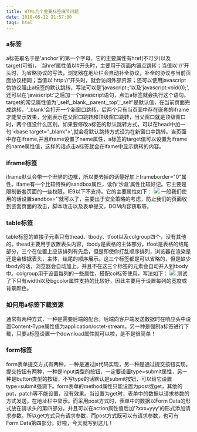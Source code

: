 ```yaml
---
title: HTML几个重要标签细节问题
date: 2018-05-12 21:57:00
tags: html
---
```

### a标签
a标签取名于是'anchor'的第一个字母，它的主要属性有href(不可少)以及target(可省)，
当href属性值以#开头时，主要用于页面内锚点跳转；当值以'//'开头时，为省略协议的写法，浏览器在地址栏会自动补全协议，补全的协议与当前页面协议相同；当值以'http://'开头时，就会访问外部资源；还可以使用javascript伪协议阻止a标签的默认跳转，写法可以是'javascript:;'以及'javascript:void(0);',还可以在'javascript:'之后加一个javascript语句，点击a标签就会执行这个语句。
target的常见属性值为'_self,_blank,_parent,_top','_self'是默认值，在当前页面完成跳转，'_blank'会打开一个新窗口跳转，后两个只有当页面中存在嵌套的iframe才能显示效果，分别表示在父窗口跳转和顶级窗口跳转，当父窗口就是顶级窗口时，两个值没什么区别。如果要修改a标签的默认跳转方式，可以在head中加一句'&lt;base target="_blank"&gt;',就会将默认跳转方式设为在新窗口中跳转。当页面中存在iframe,并且iframe设置了name属性，a标签的target值可以设置为iframe的name属性值，这样的话点击a标签就会在ifame中显示跳转的内容。
### iframe标签
iframe默认会带一个丑陋的边框，所以要去掉的话最好加上frameborder="0"属性。ifame有一个比较特殊的sandbox属性，读作‘沙盒’属性比较好记。它主要是限制嵌套页面的一些权限，IE9以下不支持。它的主要属性如下：
![](sandbox.jpg)
一般我们使用的话设置sandbox=''就可以了，主要出于安全策略的考虑，防止我们的页面收到嵌套页面的攻击，脚本攻击以及表单提交，DOM内容窃取等。
### table标签
table标签的直接子元素只有thead、tbody、tfoot以及colgroup四个，没有其他的。thead主要用于放置表头内容，tbody是表格的主体部分，tfoot是表格的结尾部分，三个在位置上应该排列有先后，但是即使你打乱顺序排列，浏览器在渲染是还是会根据表头，主体，结尾的顺序展示。这三个标签都是可以省略的，但是缺少tbody的话，浏览器会自动加上。并且不在这三个标签的元素会自动并入到tbody中。colgroup用于设置每列的一些属性，搭配col标签使用，写法如下：
![](col.jpg)
测试了下只有width以及bgcolor属性支持的比较好，因此主要用于设置每列的宽度或背景颜色。
### 如何用a标签下载资源
通常有两种方式，一种是需要后端的配合。后端向客户端发送数据时在响应头中设置Content-Type属性值为application/octet-stream。另一种是强制a标签进行下载，只要a标签设置一个download属性就可以啦，是不是很简单！
### form标签
form表单提交方式有两种，一种是通过js代码实现，另一种是通过提交按钮实现。提交按钮有两种，一种是input类型的按钮，一定要设置type=submit属性，另一种是button类型的按钮，不写type的话默认是submit按钮，可以给它设置type=submit强调下。form表单的method属性只能设置为post或get，其他的put，patch等不能设置，没有效果。当设置为get时，表单中的数据以请求参数的方式发送，在地址栏中显示。而采用post方式时，表单中的数据以Form Data的形式放在请求头的第四部分。并且可以在action属性值后加'?xxx=yyy'的形式添加请求参数。所以get方式只有请求参数，而post方式既可以有请求参数，也可有Form Data第四部分。好啦，今天就写到这儿！
